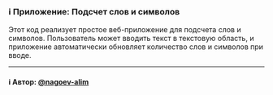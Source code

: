 ### ℹ️ Приложение: Подсчет слов и символов

Этот код реализует простое веб-приложение для подсчета слов и символов.
Пользователь может вводить текст в текстовую область, и приложение
автоматически обновляет количество слов и символов при вводе.

-----
#### ℹ️ Автор: [@nagoev-alim](https://github.com/nagoev-alim)

